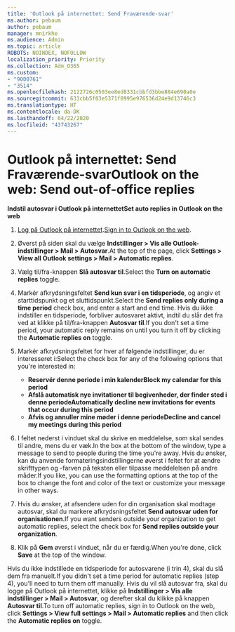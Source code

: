 ```yaml
---
title: 'Outlook på internettet: Send Fraværende-svar'
ms.author: pebaum
author: pebaum
manager: mnirkhe
ms.audience: Admin
ms.topic: article
ROBOTS: NOINDEX, NOFOLLOW
localization_priority: Priority
ms.collection: Adm_O365
ms.custom:
- "9000761"
- "3514"
ms.openlocfilehash: 2122726c0503ee8ed8331cbbfd3bbe884e690a0e
ms.sourcegitcommit: 631cbb5f03e5371f0995e976536d24e9d13746c3
ms.translationtype: HT
ms.contentlocale: da-DK
ms.lasthandoff: 04/22/2020
ms.locfileid: "43743267"
---
```

# <a name="outlook-on-the-web-send-out-of-office-replies"></a><span data-ttu-id="53fea-102">Outlook på internettet: Send Fraværende-svar</span><span class="sxs-lookup"><span data-stu-id="53fea-102">Outlook on the web: Send out-of-office replies</span></span>

<span data-ttu-id="53fea-103">**Indstil autosvar i Outlook på internettet**</span><span class="sxs-lookup"><span data-stu-id="53fea-103">**Set auto replies in Outlook on the web**</span></span>

1. <span data-ttu-id="53fea-104">[Log på Outlook på internettet](https://support.office.com/article/how-to-sign-in-to-outlook-on-the-web-763fab4d-0138-4814-b450-37fc286bcb79).</span><span class="sxs-lookup"><span data-stu-id="53fea-104">[Sign in to Outlook on the web](https://support.office.com/article/how-to-sign-in-to-outlook-on-the-web-763fab4d-0138-4814-b450-37fc286bcb79).</span></span>

2. <span data-ttu-id="53fea-105">Øverst på siden skal du vælge **Indstillinger > Vis alle Outlook-indstillinger > Mail > Autosvar**.</span><span class="sxs-lookup"><span data-stu-id="53fea-105">At the top of the page, click **Settings > View all Outlook settings > Mail > Automatic replies**.</span></span>

3. <span data-ttu-id="53fea-106">Vælg til/fra-knappen **Slå autosvar til**.</span><span class="sxs-lookup"><span data-stu-id="53fea-106">Select the **Turn on automatic replies** toggle.</span></span>

4. <span data-ttu-id="53fea-107">Markér afkrydsningsfeltet **Send kun svar i en tidsperiode**, og angiv et starttidspunkt og et sluttidspunkt.</span><span class="sxs-lookup"><span data-stu-id="53fea-107">Select the **Send replies only during a time period** check box, and enter a start and end time.</span></span> <span data-ttu-id="53fea-108">Hvis du ikke indstiller en tidsperiode, forbliver autosvaret aktivt, indtil du slår det fra ved at klikke på til/fra-knappen **Autosvar til**.</span><span class="sxs-lookup"><span data-stu-id="53fea-108">If you don't set a time period, your automatic reply remains on until you turn it off by clicking the **Automatic replies on** toggle.</span></span>

5. <span data-ttu-id="53fea-109">Markér afkrydsningsfeltet for hver af følgende indstillinger, du er interesseret i:</span><span class="sxs-lookup"><span data-stu-id="53fea-109">Select the check box for any of the following options that you're interested in:</span></span>
    - <span data-ttu-id="53fea-110">**Reservér denne periode i min kalender**</span><span class="sxs-lookup"><span data-stu-id="53fea-110">**Block my calendar for this period**</span></span>
    - <span data-ttu-id="53fea-111">**Afslå automatisk nye invitationer til begivenheder, der finder sted i denne periode**</span><span class="sxs-lookup"><span data-stu-id="53fea-111">**Automatically decline new invitations for events that occur during this period**</span></span>
    - <span data-ttu-id="53fea-112">**Afvis og annuller mine møder i denne periode**</span><span class="sxs-lookup"><span data-stu-id="53fea-112">**Decline and cancel my meetings during this period**</span></span>

6. <span data-ttu-id="53fea-113">I feltet nederst i vinduet skal du skrive en meddelelse, som skal sendes til andre, mens du er væk.</span><span class="sxs-lookup"><span data-stu-id="53fea-113">In the box at the bottom of the window, type a message to send to people during the time you're away.</span></span> <span data-ttu-id="53fea-114">Hvis du ønsker, kan du anvende formateringsindstillingerne øverst i feltet for at ændre skrifttypen og -farven på teksten eller tilpasse meddelelsen på andre måder.</span><span class="sxs-lookup"><span data-stu-id="53fea-114">If you like, you can use the formatting options at the top of the box to change the font and color of the text or customize your message in other ways.</span></span>

7. <span data-ttu-id="53fea-115">Hvis du ønsker, at afsendere uden for din organisation skal modtage autosvar, skal du markere afkrydsningsfeltet **Send autosvar uden for organisationen**.</span><span class="sxs-lookup"><span data-stu-id="53fea-115">If you want senders outside your organization to get automatic replies, select the check box for **Send replies outside your organization**.</span></span>

8. <span data-ttu-id="53fea-116">Klik på **Gem** øverst i vinduet, når du er færdig.</span><span class="sxs-lookup"><span data-stu-id="53fea-116">When you're done, click **Save** at the top of the window.</span></span>

<span data-ttu-id="53fea-117">Hvis du ikke indstillede en tidsperiode for autosvarene (i trin 4), skal du slå dem fra manuelt.</span><span class="sxs-lookup"><span data-stu-id="53fea-117">If you didn't set a time period for automatic replies (step 4), you'll need to turn them off manually.</span></span> <span data-ttu-id="53fea-118">Hvis du vil slå autosvar fra, skal du logge på Outlook på internettet, klikke på **Indstillinger > Vis alle indstillinger > Mail > Autosvar**, og derefter skal du klikke på knappen **Autosvar til**.</span><span class="sxs-lookup"><span data-stu-id="53fea-118">To turn off automatic replies, sign in to Outlook on the web, click **Settings > View full settings > Mail > Automatic replies** and then click the **Automatic replies on** toggle.</span></span>
